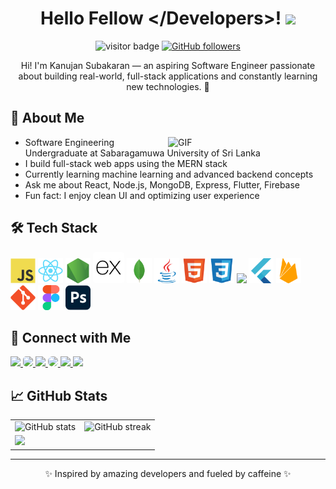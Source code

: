 <h1 align="center"> Hello Fellow &lt;/Developers&gt;! <img src="https://raw.githubusercontent.com/MartinHeinz/MartinHeinz/master/wave.gif" width="30px"> </h1>

<p align="center">
  <img src="https://visitor-badge.glitch.me/badge?page_id=KanujanS.KanujanS" alt="visitor badge">
  <a href="https://github.com/KanujanS"><img src="https://img.shields.io/github/followers/KanujanS?label=Follow&style=social" alt="GitHub followers"></a>
</p>

<div align="center">Hi! I'm Kanujan Subakaran — an aspiring Software Engineer passionate about building real-world, full-stack applications and constantly learning new technologies. 🚀</div>

<h2> 🚀 About Me </h2>

<img align="right" width="50%" alt="GIF" src="https://raw.githubusercontent.com/onimur/.github/master/.resources/git-header.svg">

<ul>
  <li>Software Engineering Undergraduate at Sabaragamuwa University of Sri Lanka</li>
  <li>I build full-stack web apps using the MERN stack</li>
  <li>Currently learning machine learning and advanced backend concepts</li>
  <li>Ask me about React, Node.js, MongoDB, Express, Flutter, Firebase</li>
  <li>Fun fact: I enjoy clean UI and optimizing user experience</li>
</ul>

<h2> 🛠️ Tech Stack </h2>

<p>
  <img src="https://raw.githubusercontent.com/devicons/devicon/master/icons/javascript/javascript-original.svg" width="40"/> 
  <img src="https://raw.githubusercontent.com/devicons/devicon/master/icons/react/react-original.svg" width="40"/> 
  <img src="https://raw.githubusercontent.com/devicons/devicon/master/icons/nodejs/nodejs-original.svg" width="40"/> 
  <img src="https://raw.githubusercontent.com/devicons/devicon/master/icons/express/express-original.svg" width="40" style="background-color: white; padding: 5px; border-radius: 5px;"/> 
  <img src="https://raw.githubusercontent.com/devicons/devicon/master/icons/mongodb/mongodb-original.svg" width="40"/> 
  <img src="https://raw.githubusercontent.com/devicons/devicon/master/icons/java/java-original.svg" width="40"/>
  <img src="https://raw.githubusercontent.com/devicons/devicon/master/icons/html5/html5-original.svg" width="40"/>
  <img src="https://raw.githubusercontent.com/devicons/devicon/master/icons/css3/css3-original.svg" width="40"/>
  <img src="https://upload.wikimedia.org/wikipedia/commons/d/d5/Tailwind_CSS_Logo.svg" width="40"/> 
  <img src="https://raw.githubusercontent.com/devicons/devicon/master/icons/flutter/flutter-original.svg" width="40"/>
  <img src="https://raw.githubusercontent.com/devicons/devicon/master/icons/firebase/firebase-plain.svg" width="40"/>
  <img src="https://raw.githubusercontent.com/devicons/devicon/master/icons/git/git-original.svg" width="40"/>
  <img src="https://raw.githubusercontent.com/devicons/devicon/master/icons/figma/figma-original.svg" width="40"/>
  <img src="https://raw.githubusercontent.com/devicons/devicon/master/icons/photoshop/photoshop-plain.svg" width="40"/>
</p>

<h2> 🔗 Connect with Me </h2>

<p>
  <a href="https://www.linkedin.com/in/kanujan-subakaran-156339292" target="_blank">
    <img src="https://cdn.jsdelivr.net/gh/devicons/devicon/icons/linkedin/linkedin-original.svg" width="30px" />
  </a>
  <a href="mailto:kanujansk@gmail.com" target="_blank">
    <img src="https://upload.wikimedia.org/wikipedia/commons/4/4e/Gmail_Icon.png" width="30px" style="border-radius: 5px;" />
  </a>
  <a href="https://github.com/KanujanS" target="_blank">
    <img src="https://cdn.jsdelivr.net/gh/devicons/devicon/icons/github/github-original.svg" width="30px" />
  </a>
  <a href="https://www.instagram.com/kanujan_sk?igsh=a2xoMWhjMHJrbm5v&utm_source=qr" target="_blank">
    <img src="https://upload.wikimedia.org/wikipedia/commons/a/a5/Instagram_icon.png" width="30px" style="border-radius: 7px;" />
  </a>
  <a href="https://www.tiktok.com/@kanujan_sk?_t=ZS-8wkgLdGyM57&_r=1" target="_blank">
    <img src="https://upload.wikimedia.org/wikipedia/en/6/69/TikTok_logo.svg" width="30px" />
  </a>
  <a href="https://www.facebook.com/share/1AyAERov9f/?mibextid=wwXIfr" target="_blank">
    <img src="https://upload.wikimedia.org/wikipedia/commons/1/16/Facebook-icon-1.png" width="30px" />
  </a>
</p>

<h2> 📈 GitHub Stats </h2>

<table>
  <tr>
    <td><img src="https://github-readme-stats.vercel.app/api?username=KanujanS&show_icons=true&theme=tokyonight" alt="GitHub stats"></td>
    <td><img src="https://github-readme-streak-stats.herokuapp.com/?user=KanujanS&theme=tokyonight" alt="GitHub streak"></td>
  </tr>
  <tr>
    <td colspan="2"><img src="https://github-readme-stats.vercel.app/api/top-langs/?username=KanujanS&layout=compact&theme=tokyonight"></td>
  </tr>
</table>

<hr>

<p align="center">✨ Inspired by amazing developers and fueled by caffeine ✨</p>
